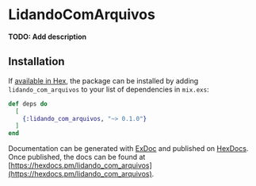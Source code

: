 # LidandoComArquivos

**TODO: Add description**

## Installation

If [available in Hex](https://hex.pm/docs/publish), the package can be installed
by adding `lidando_com_arquivos` to your list of dependencies in `mix.exs`:

```elixir
def deps do
  [
    {:lidando_com_arquivos, "~> 0.1.0"}
  ]
end
```

Documentation can be generated with [ExDoc](https://github.com/elixir-lang/ex_doc)
and published on [HexDocs](https://hexdocs.pm). Once published, the docs can
be found at [https://hexdocs.pm/lidando_com_arquivos](https://hexdocs.pm/lidando_com_arquivos).

